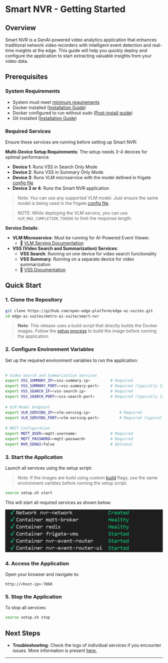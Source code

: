 # Smart NVR - Getting Started

## Overview

Smart NVR is a GenAI-powered video analytics application that enhances traditional network video recorders with intelligent event detection and real-time insights at the edge. This guide will help you quickly deploy and configure the application to start extracting valuable insights from your video data.

## Prerequisites

### System Requirements
- System must meet [minimum requirements](./system-requirements.md)
- Docker installed ([Installation Guide](https://docs.docker.com/get-docker/))
- Docker configured to run without sudo ([Post-install guide](https://docs.docker.com/engine/install/linux-postinstall/))
- Git installed ([Installation Guide](https://git-scm.com/book/en/v2/Getting-Started-Installing-Git))

### Required Services
Ensure these services are running before setting up Smart NVR:

**Multi-Device Setup Requirements**: The setup needs 3-4 devices for optimal performance:
- **Device 1**: Runs VSS in Search Only Mode
- **Device 2**: Runs VSS in Summary Only Mode  
- **Device 3**: Runs VLM microservice with the model defined in frigate [config file](../../resources/frigate-config/config.yml)
- **Device 3 or 4**: Runs the Smart NVR application

> Note: You can use any supported VLM model. Just ensure the same model is being used in the frigate [config file](../../resources/frigate-config/config.yml). 

> NOTE: While deploying the VLM service, you can use `VLM_MAX_COMPLETION_TOKENS` to limit the response length. 

**Service Details**:
- **VLM Microservice**: Must be running for AI-Powered Event Viewer. 
  - 📖 [VLM Serving Documentation](https://github.com/open-edge-platform/edge-ai-libraries/blob/main/microservices/vlm-openvino-serving/docs/user-guide/get-started.md) 
- **VSS (Video Search and Summarization) Services**:
  - **VSS Search**: Running on one device for video search functionality
  - **VSS Summary**: Running on a separate device for video summarization
  - 📖 [VSS Documentation](https://github.com/open-edge-platform/edge-ai-libraries/blob/main/sample-applications/video-search-and-summarization/docs/user-guide/get-started.md)

## Quick Start

### 1. Clone the Repository

```bash
git clone https://github.com/open-edge-platform/edge-ai-suites.git
cd edge-ai-suites/metro-ai-suite/smart-nvr
```
> **Note**: This release uses a build script that directly builds the Docker images. Follow the [setup process](./how-to-build-from-source.md) to build the image before running the application.

### 2. Configure Environment Variables

Set up the required environment variables to run the application:

```bash

# Video Search and Summarization Services
export VSS_SUMMARY_IP=<vss-summary-ip>         # Required
export VSS_SUMMARY_PORT=<vss-summary-port>     # Required (typically 12345)
export VSS_SEARCH_IP=<vss-search-ip>           # Required
export VSS_SEARCH_PORT=<vss-search-port>       # Required (typically 12345)

# VLM Model Endpoint
export VLM_SERVING_IP=<vlm-serving-ip>             # Required
export VLM_SERVING_PORT=<vlm-serving-port>         # Required (typically 9766)

# MQTT Configuration
export MQTT_USER=<mqtt-username>               # Required
export MQTT_PASSWORD=<mqtt-password>           # Required
export NVR_GENAI=false                         # Optional 

```

### 3. Start the Application

Launch all services using the setup script:

> Note: If the images are build using custom [build](./how-to-build-from-source.md#customizing-the-build) flags, use the same environment varibles before running the setup script. 

```bash
source setup.sh start
```

This will start all required services as shown below:

![Services overview](./_images/containers.png)

### 4. Access the Application

Open your browser and navigate to:
```
http://<host-ip>:7860
```

### 5. Stop the Application

To stop all services:

```bash
source setup.sh stop
```

## Next Steps

- **Troubleshooting**: Check the logs of individual services if you encounter issues. More information is present [here](./Troubleshooting.md#troubleshooting-docker-deployments),


---